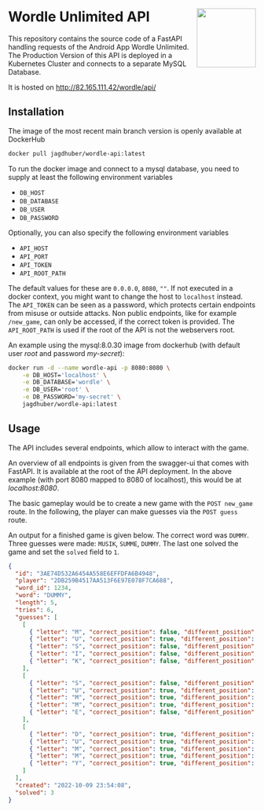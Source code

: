 # Wordle Unlimited API <img src="https://user-images.githubusercontent.com/42039093/199140941-bb528bfe-a134-43b3-a6ea-1c8a0ca323fc.png" align="right" height = 120/>

This repository contains the source code of a FastAPI handling requests of
the Android App Wordle Unlimited. The Production Version of this API is 
deployed in a Kubernetes Cluster and connects to a separate MySQL Database.

It is hosted on http://82.165.111.42/wordle/api/


## Installation

The image of the most recent main branch version is openly available at
DockerHub
```sh
docker pull jagdhuber/wordle-api:latest
```

To run the docker image and connect to a mysql database, you need to supply at
least the following environment variables
* `DB_HOST`
* `DB_DATABASE`
* `DB_USER`
* `DB_PASSWORD`

Optionally, you can also specify the following environment variables
* `API_HOST`
* `API_PORT`
* `API_TOKEN`
* `API_ROOT_PATH`

The default values for these are `0.0.0.0`, `8080`, `""`. If not executed in a
docker context, you might want to change the host to `localhost` instead. The
`API_TOKEN` can be seen as a password, which protects certain endpoints from
misuse or outside attacks. Non public endpoints, like for example `/new_game`,
can only be accessed, if the correct token is provided. The `API_ROOT_PATH` is
used if the root of the API is not the webservers root.

An example using the mysql:8.0.30 image from dockerhub (with default user
*root* and password *my-secret*):
```sh
docker run -d --name wordle-api -p 8080:8080 \
    -e DB_HOST='localhost' \
    -e DB_DATABASE='wordle' \
    -e DB_USER='root' \
    -e DB_PASSWORD='my-secret' \
    jagdhuber/wordle-api:latest
```

## Usage

The API includes several endpoints, which allow to interact with the game.

An overview of all endpoints is given from the swagger-ui that comes with
FastAPI. It is available at the root of the API deployment. In the above
example (with port 8080 mapped to 8080 of localhost), this would be at
*localhost:8080*. 

The basic gameplay would be to create a new game with the `POST new_game`
route. In the following, the player can make guesses via the `POST guess`
route. 

An output for a finished game is given below. The correct word was `DUMMY`.
Three guesses were made: `MUSIK`, `SUMME`, `DUMMY`. The last one solved the
game and set the `solved` field to `1`. 


```json
{
  "id": "3AE74D532A6454A558E6EFFDFA6B4948",
  "player": "2DB259B4517AA513F6E97E078F7CA688",
  "word_id": 1234,
  "word": "DUMMY",
  "length": 5,
  "tries": 6,
  "guesses": [
    [
      { "letter": "M", "correct_position": false, "different_position": true },
      { "letter": "U", "correct_position": true, "different_position": false },
      { "letter": "S", "correct_position": false, "different_position": false },
      { "letter": "I", "correct_position": false, "different_position": false },
      { "letter": "K", "correct_position": false, "different_position": false }
    ],
    [
      { "letter": "S", "correct_position": false, "different_position": false },
      { "letter": "U", "correct_position": true, "different_position": false },
      { "letter": "M", "correct_position": true, "different_position": true },
      { "letter": "M", "correct_position": true, "different_position": true },
      { "letter": "E", "correct_position": false, "different_position": false }
    ],
    [
      { "letter": "D", "correct_position": true, "different_position": false },
      { "letter": "U", "correct_position": true, "different_position": false },
      { "letter": "M", "correct_position": true, "different_position": true },
      { "letter": "M", "correct_position": true, "different_position": true },
      { "letter": "Y", "correct_position": true, "different_position": false }
    ]
  ],
  "created": "2022-10-09 23:54:08",
  "solved": 3
}
```
